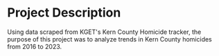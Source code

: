 # Project Description
Using data scraped from KGET's Kern County Homicide tracker, the purpose of this project was to analyze trends in Kern County homicides from 2016 to 2023.
